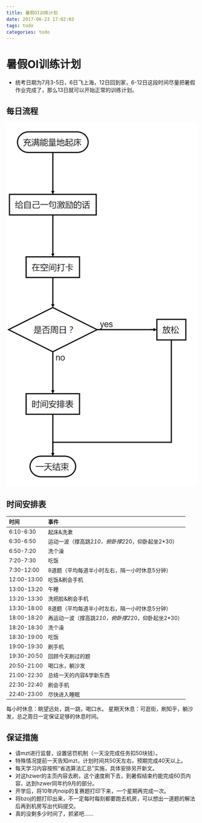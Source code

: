```yaml
---
title: 暑假OI训练计划
date: 2017-06-23 17:02:03
tags: todo
categories: todo
---
```


# 暑假OI训练计划

* 统考日期为7月3-5日，6日飞上海，12日回到家，6-12日这段时间尽量把暑假作业完成了，那么13日就可以开始正常的训练计划。

## 每日流程

![flow](https://raw.githubusercontent.com/Yorathgz/Markdown-Photos/master/hexo/000.PNG)

<!--more-->

## 时间安排表

|时间|事件|
|:--|:--|
|6:10-6:30|起床&洗漱|
|6:30-6:50|运动一波（撑高跳2*10，俯卧撑2*20，仰卧起坐2*30）|
|6:50-7:20|洗个澡|
|7:20-7:30|吃饭|
|7:30-12:00|8道题（平均每道半小时左右，隔一小时休息5分钟）|
|12:00-13:00|吃饭&刷会手机|
|13:00-13:20|午睡|
|13:20-13:30|洗把脸&刷会手机|
|13:30-18:00|8道题（平均每道半小时左右，隔一小时休息5分钟）|
|18:00-18:20|再运动一波（撑高跳2*10，俯卧撑2*20，仰卧起坐2*30）|
|18:20-18:30|洗个澡|
|18:30-19:00|吃饭|
|19:00-19:30|刷手机|
|19:30-20:50|回顾今天刷过的题|
|20:50-21:00|喝口水，躺沙发|
|21:00-22:30|总结一天的内容&学新东西|
|22:30-22:40|刷会手机|
|22:40-23:00|尽快进入睡眠|

每小时休息：眺望远处，跳一跳，喝口水。
星期天休息：可逛街，刷知乎，躺沙发，总之周日一定保证足够的休息时间。

## 保证措施

* 请mzt进行监督，设置惩罚机制（一天没完成任务扣50块钱）。
* 特殊情况提前一天告知mzt，计划时间共50天左右，预期完成40天以上。
* 每天学习内容按照“省选算法汇总”实施，具体安排另开新文。
* 对这hzwer的主页内容去刷，这个速度刷下去，到暑假结束约能完成60页内容，达到hzwer同年约9月的部分。
* 开学后，将10年内noip的复赛题打印下来，一个星期再完成一次。
* 将bzoj的题打印出来，不一定每时每刻都要跑去机房，可以想出一道题的解法后再到机房写出代码提交。
* 真的没剩多少时间了，抓紧吧......